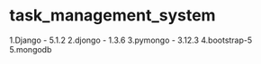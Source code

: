 # task_management_system
1.Django - 5.1.2
2.djongo - 1.3.6
3.pymongo - 3.12.3
4.bootstrap-5
5.mongodb
